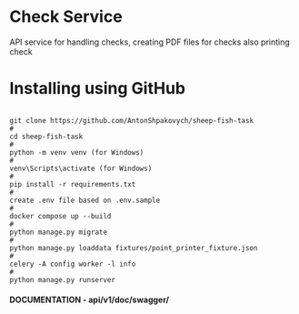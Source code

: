 # Check Service

API service for handling checks, creating PDF files for checks also printing check

# Installing using GitHub

```shell

git clone https://github.com/AntonShpakovych/sheep-fish-task
#
cd sheep-fish-task
#
python -m venv venv (for Windows)
#
venv\Scripts\activate (for Windows)
#
pip install -r requirements.txt
#
create .env file based on .env.sample
#
docker compose up --build
#
python manage.py migrate
#
python manage.py loaddata fixtures/point_printer_fixture.json
#
celery -A config worker -l info
#
python manage.py runserver
```


#### DOCUMENTATION - api/v1/doc/swagger/
